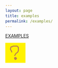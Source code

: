 ```yaml
---
layout: page
title: examples
permalink: /examples/
---
```


[EXAMPLES](https://p316.net/examples/)

[![random](/img/200107_notyet.png)](https://p316.net/examples/)
